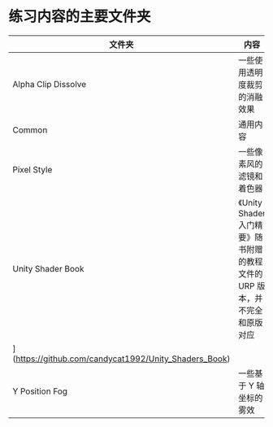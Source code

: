 # 练习内容的主要文件夹

| 文件夹 | 内容 | 对应仓库 |
| --- | --- | --- |
| Alpha Clip Dissolve | 一些使用透明度裁剪的消融效果 | |
| Common | 通用内容 | |
| Pixel Style | 一些像素风的滤镜和着色器 | |
| Unity Shader Book | 《Unity Shader 入门精要》随书附赠的教程文件的 URP 版本，并不完全和原版对应 | [Unity_Shaders_Book
](https://github.com/candycat1992/Unity_Shaders_Book)|
| Y Position Fog | 一些基于 Y 轴坐标的雾效 | |
